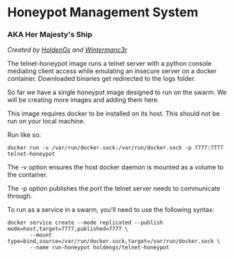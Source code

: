 # Honeypot Management System
### AKA Her Majesty's Ship

*Created by [HoldenGs](https://github.com/HoldenGs/) and [Wintermanc3r](https://github.com/wintermanc3r/)*

The telnet-honeypot image runs a telnet server with a python console mediating client access while emulating an insecure server on a docker container. Downloaded binaries get redirected to the logs folder.


So far we have a single honeypot image designed to run on the swarm.
We will be creating more images and adding them here.

This image requires docker to be installed on its host. This should not be run on your local machine.

Run like so:
~~~~
docker run -v /var/run/docker.sock:/var/run/docker.sock -p 7777:7777 telnet-honeypot
~~~~

The -v option ensures the host docker daemon is mounted as a volume to the container.

The -p option publishes the port the telnet server needs to communicate through.

To run as a service in a swarm, you'll need to use the following syntax:
~~~~
docker service create --mode replicated --publish mode=host,target=7777,published=7777 \
       --mount type=bind,source=/var/run/docker.sock,target=/var/run/docker.sock \
       --name run-honeypot holdengs/telnet-honeypot
~~~~
